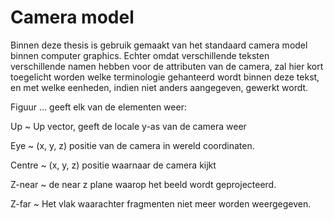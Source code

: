 # Camera model

Binnen deze thesis is gebruik gemaakt van het standaard camera model binnen 
computer graphics. Echter omdat verschillende teksten verschillende namen 
hebben voor de attributen van de camera, zal hier kort toegelicht worden 
welke terminologie gehanteerd wordt binnen deze tekst, en met welke eenheden, 
indien niet anders aangegeven, gewerkt wordt.

Figuur ... geeft elk van de elementen weer:

Up
  ~ Up vector, geeft de locale y-as van de camera weer

Eye
  ~ (x, y, z) positie van de camera in wereld coordinaten.
  
Centre
  ~ (x, y, z) positie waarnaar de camera kijkt
  
Z-near
  ~ de near z plane waarop het beeld wordt geprojecteerd.
  
Z-far
  ~ Het vlak waarachter fragmenten niet meer worden weergegeven.
